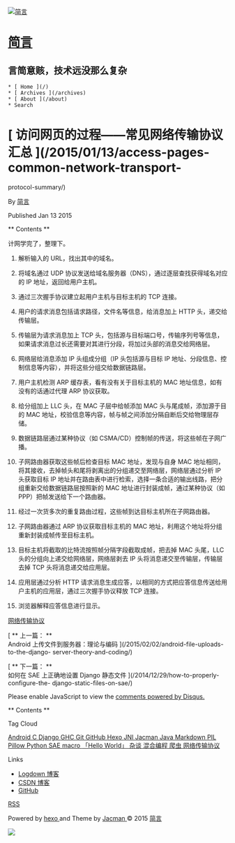 [ ![简言](/img/logo.png) ](/)

#  [ 简言 ](/)

##  言简意赅，技术远没那么复杂

    * [ Home ](/)
    * [ Archives ](/archives)
    * [ About ](/about)
    * Search 

#  [ 访问网页的过程——常见网络传输协议汇总 ](/2015/01/13/access-pages-common-network-transport-
protocol-summary/)

By [ 简言 ](https://plus.google.com/103441795113657293146?rel=author)

Published Jan 13 2015

** Contents **

计网学完了，整理下。

  1. 解析输入的 URL，找出其中的域名。 

  2. 将域名通过 UDP 协议发送给域名服务器（DNS），通过逐层查找获得域名对应的 IP 地址，返回给用户主机。 

  3. 通过三次握手协议建立起用户主机与目标主机的 TCP 连接。 

  4. 用户的请求消息包括请求路径，文件名等信息，给消息加上 HTTP 头，递交给传输层。 

  5. 传输层为请求消息加上 TCP 头，包括源与目标端口号，传输序列号等信息，如果请求消息过长还需要对其进行分段，将加过头部的消息交给网络层。 

  6. 网络层给消息添加 IP 头组成分组（IP 头包括源与目标 IP 地址、分段信息、控制信息等内容），并将这些分组交给数据链路层。 

  7. 用户主机检测 ARP 缓存表，看有没有关于目标主机的 MAC 地址信息，如有没有的话通过代理 ARP 协议获取。 

  8. 给分组加上 LLC 头，在 MAC 子层中给帧添加 MAC 头与尾成帧，添加源于目的 MAC 地址，校验信息等内容，帧与帧之间添加分隔自断后交给物理层存储。 

  9. 数据链路层通过某种协议（如 CSMA/CD）控制帧的传送，将这些帧在子网广播。 

  10. 子网路由器获取这些帧后检查目标 MAC 地址，发现与自身 MAC 地址相同，将其接收，去掉帧头和尾将剥离出的分组递交至网络层，网络层通过分析 IP 头获取目标 IP 地址并在路由表中进行检索，选择一条合适的输出线路，把分组重新交给数据链路层按照新的 MAC 地址进行封装成帧，通过某种协议（如 PPP）把帧发送给下一个路由器。 

  11. 经过一次货多次的重复路由过程，这些帧到达目标主机所在子网路由器。 

  12. 子网路由器通过 ARP 协议获取目标主机的 MAC 地址，利用这个地址将分组重新封装成帧传至目标主机。 

  13. 目标主机将截取的比特流按照帧分隔字段截取成帧，把去掉 MAC 头尾，LLC 头的分组向上递交给网络层，网络层剥去 IP 头将消息递交至传输层，传输层去掉 TCP 头将消息递交给应用层。 

  14. 应用层通过分析 HTTP 请求消息生成应答，以相同的方式把应答信息传送给用户主机的应用层，通过三次握手协议释放 TCP 连接。 

  15. 浏览器解释应答信息进行显示。 

[ 网络传输协议 ](/tags/网络传输协议/)

[ ** 上一篇： **  
Android 上传文件到服务器：理论与编码  ](/2015/02/02/android-file-uploads-to-the-django-
server-theory-and-coding/)

[ ** 下一篇： **  
如何在 SAE 上正确地设置 Django 静态文件  ](/2014/12/29/how-to-properly-configure-the-
django-static-files-on-sae/)

Please enable JavaScript to view the [ comments powered by Disqus.
](//disqus.com/?ref_noscript)

** Contents **

Tag Cloud

[ Android ](/tags/Android/) [ C ](/tags/C/) [ Django ](/tags/Django/) [ GHC
](/tags/GHC/) [ Git ](/tags/Git/) [ GitHub ](/tags/GitHub/) [ Hexo
](/tags/Hexo/) [ JNI ](/tags/JNI/) [ Jacman ](/tags/Jacman/) [ Java
](/tags/Java/) [ Markdown ](/tags/Markdown/) [ PIL ](/tags/PIL/) [ Pillow
](/tags/Pillow/) [ Python ](/tags/Python/) [ SAE ](/tags/SAE/) [ macro
](/tags/macro/) [ 「Hello World」 ](/tags/「Hello-World」/) [ 杂谈 ](/tags/杂谈/) [
混合编程 ](/tags/混合编程/) [ 爬虫 ](/tags/爬虫/) [ 网络传输协议 ](/tags/网络传输协议/)

Links

  * [ Logdown 博客 ](http://endless.logdown.com/)
  * [ CSDN 博客 ](http://blog.csdn.net/synapse7?viewmode=list)
  * [ GitHub ](https://github.com/EndlessCheng)

[ RSS ](/atom.xml)

[ ](https://github.com/EndlessCheng) [
](http://stackoverflow.com/users/3208881) [
](https://www.douban.com/people/52879216) [
](https://www.zhihu.com/people/endlesscheng) [
](https://plus.google.com/103441795113657293146?rel=author) [
](mailto:loli.con@qq.com)

Powered by [ hexo ](http://zespia.tw/hexo/) and Theme by [ Jacman
](https://github.com/wuchong/jacman) © 2015 [ 简言 ](http://jianyan.me/about)

![](/img/scrollup.png)

